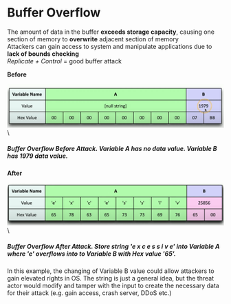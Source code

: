 # Buffer Overflow

The amount of data in the buffer **exceeds storage capacity**, causing one section of memory to **overwrite** adjacent section of memory\
Attackers can gain access to system and manipulate applications due to **lack of bounds checking**\
*Replicate + Control* = good buffer attack

**Before**

<img src="assets/buffer_overflow_before.png" alt="BuffOverflow 1" width="700"/>\

##### *Buffer Overflow Before Attack*. Variable A has no data value. Variable B has 1979 data value.

**After**

<img src="assets/buffer_overflow_after.png" alt="BuffOverflow 2" width="700"/>\

##### *Buffer Overflow After Attack*. Store string 'e x c e s s i v e' into Variable A where 'e' overflows into to Variable B with Hex value '65'. 

In this example, the changing of Variable B value could allow attackers to gain elevated rights in OS. The string is just a general idea, but the threat actor would modify and tamper with the input to create the necessary data for their attack (e.g. gain access, crash server, DDoS etc.)